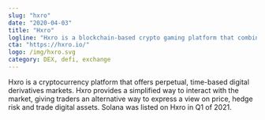 ```yaml
---
slug: "hxro"
date: "2020-04-03"
title: "Hxro"
logline: "Hxro is a blockchain-based crypto gaming platform that combines skill-based social media gaming with digital currency trading."
cta: "https://hxro.io/"
logo: /img/hxro.svg
category: DEX, defi, exchange
---
```


Hxro is a cryptocurrency platform that offers perpetual, time-based digital derivatives markets. Hxro provides a simplified way to interact with the market, giving traders an alternative way to express a view on price, hedge risk and trade digital assets. Solana was listed on Hxro in Q1 of 2021.
